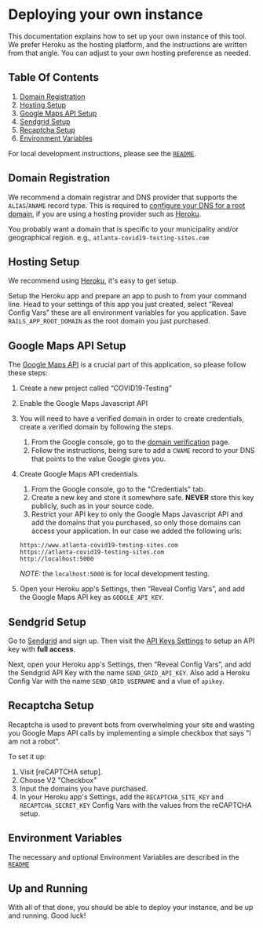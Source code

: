 # Deploying your own instance

This documentation explains how to set up your own instance of this tool.
We prefer Heroku as the hosting platform, and the instructions are written from that angle.
You can adjust to your own hosting preference as needed.

## Table Of Contents

1. [Domain Registration](#domain-registration)
1. [Hosting Setup](#hosting-setup)
1. [Google Maps API Setup](#google-maps-api-setup)
1. [Sendgrid Setup](#sendgrid-setup)
1. [Recaptcha Setup](#recaptcha-setup)
1. [Environment Variables](#environment-variables)

For local development instructions, please see the [`README`](../README.md).

## Domain Registration

We recommend a domain registrar and DNS provider that supports the `ALIAS`/`ANAME` record type.
This is required to [configure your DNS for a root domain][dns-config], if you are using a hosting provider such as [Heroku][heroku].

You probably want a domain that is specific to your municipality and/or geographical region. e.g., `atlanta-covid19-testing-sites.com`

## Hosting Setup

We recommend using [Heroku][heroku], it's easy to get setup.

Setup the Heroku app and prepare an app to push to from your command line.
Head to your settings of this app you just created, select “Reveal Config Vars” these are all environment variables for you application.
Save `RAILS_APP_ROOT_DOMAIN` as the root domain you just purchased.

## Google Maps API Setup

The [Google Maps API][google-maps-api] is a crucial part of this application, so please follow these steps:

1. Create a new project called “COVID19-Testing”
1. Enable the Google Maps Javascript API
1. You will need to have a verified domain in order to create credentials, create a verified domain by following the steps.

    1. From the Google console, go to the [domain verification][google-domain-verification] page.
    1. Follow the instructions, being sure to add a `CNAME` record to your DNS that points to the value Google gives you.

1. Create Google Maps API credentials.

    1. From the Google console, go to the "Credentials" tab.
    1. Create a new key and store it somewhere safe.
    **NEVER** store this key publicly, such as in your source code.
    1. Restrict your API key to only the Google Maps Javascript API and add the domains that you purchased, so only those domains can access your application.
    In our case we added the following urls:

    ```
    https://www.atlanta-covid19-testing-sites.com
    https://atlanta-covid19-testing-sites.com
    http://localhost:5000
    ```

    _NOTE:_ the `localhost:5000` is for local development testing.

1. Open your Heroku app's Settings, then “Reveal Config Vars”, and add the Google Maps API key as `GOOGLE_API_KEY`.

## Sendgrid Setup

Go to [Sendgrid][sendgrid] and sign up.
Then visit the [API Keys Settings][sendgrid-keys] to setup an API key with **full access**.

Next, open your Heroku app's Settings, then “Reveal Config Vars”, and add the Sendgrid API Key with the name `SEND_GRID_API_KEY`.
Also add a Heroku Config Var with the name `SEND_GRID_USERNAME` and a vlue of `apikey`.

## Recaptcha Setup

Recaptcha is used to prevent bots from overwhelming your site and wasting you Google Maps API calls by implementing a simple checkbox that says "I am not a robot".

To set it up:

1. Visit [reCAPTCHA setup].
1. Choose V2 "Checkbox"
1. Input the domains you have purchased.
1. In your Heroku app's Settings, add the `RECAPTCHA_SITE_KEY` and `RECAPTCHA_SECRET_KEY` Config Vars with the values from the reCAPTCHA setup.

## Environment Variables

The necessary and optional Environment Variables are described in the [`README`](../README.md#env-vars)

## Up and Running

With all of that done, you should be able to deploy your instance, and be up and running.
Good luck!

[dns-config]: https://devcenter.heroku.com/articles/custom-domains#configuring-dns-for-root-domains "Configuring DNS for root domains"
[google-domain-verification]: https://console.developers.google.com/apis/credentials/domainverification
[google-maps-api]: https://console.developers.google.com/ "Google Cloud Platform"
[heroku]: https://heroku.com "Cloud Application Platform"
[recaptcha]: https://www.google.com/recaptcha/admin/create
[sendgrid-keys]: https://app.sendgrid.com/settings/api_keys
[sendgrid]: https://sendgrid.com/
